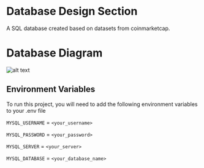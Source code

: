 # Database Design Section

A SQL database created based on datasets from coinmarketcap.

# Database Diagram
![alt text](https://github.com/qdsb/coinmarketcap_project/blob/database/database/diagram.PNG?raw=true)

## Environment Variables

To run this project, you will need to add the following environment variables to your .env file

`MYSQL_USERNAME` = `<your_username>`

`MYSQL_PASSWORD` = `<your_password>`

`MYSQL_SERVER` = `<your_server>`

`MYSQL_DATABASE` = `<your_database_name>`
